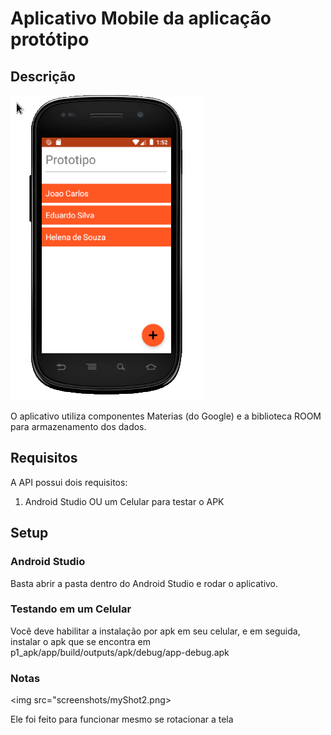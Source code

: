 # Aplicativo Mobile da aplicação protótipo

## Descrição

<img src="screenshots/myShot1.png">

O aplicativo utiliza componentes Materias (do Google) e a biblioteca ROOM para armazenamento dos dados.

## Requisitos

A API possui dois requisitos:

1. Android Studio OU um Celular para testar o APK

## Setup

### Android Studio

Basta abrir a pasta dentro do Android Studio e rodar o aplicativo.

### Testando em um Celular

Você deve habilitar a instalação por apk em seu celular, e em seguida, instalar o apk que se encontra em p1_apk/app/build/outputs/apk/debug/app-debug.apk

### Notas

<img src="screenshots/myShot2.png>

Ele foi feito para funcionar mesmo se rotacionar a tela
